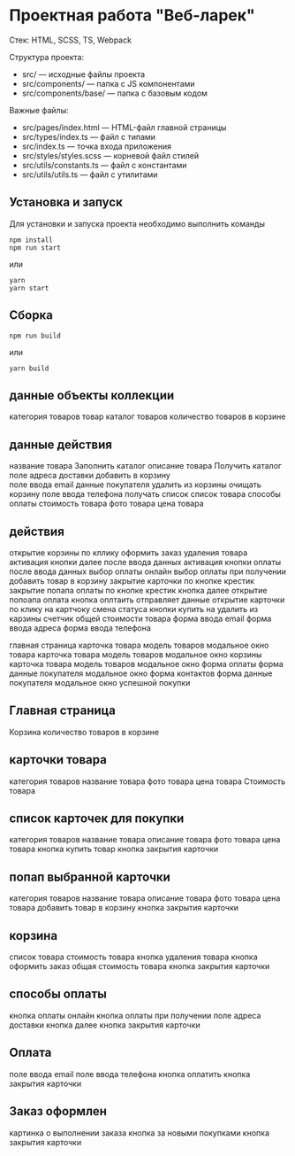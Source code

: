 # Проектная работа "Веб-ларек"

Стек: HTML, SCSS, TS, Webpack

Структура проекта:
- src/ — исходные файлы проекта
- src/components/ — папка с JS компонентами
- src/components/base/ — папка с базовым кодом

Важные файлы:
- src/pages/index.html — HTML-файл главной страницы
- src/types/index.ts — файл с типами
- src/index.ts — точка входа приложения
- src/styles/styles.scss — корневой файл стилей
- src/utils/constants.ts — файл с константами
- src/utils/utils.ts — файл с утилитами

## Установка и запуск
Для установки и запуска проекта необходимо выполнить команды

```
npm install
npm run start
```

или

```
yarn
yarn start
```
## Сборка

```
npm run build
```

или

```
yarn build
```
## данные 		                  объекты	                                        коллекции
категория товаров	             	товар	                                          каталог товаров
количество товаров в корзине		
## данные                                                                       действия
название товара                                                                 Заполнить каталог
описание товара                                                                 Получить каталог
поле адреса доставки                                                            добавить в корзину                    
поле ввода email                данные покупателя	                              удалить из корзины очищать корзину
поле ввода телефона	                                                            получать список
список товара 
способы оплаты
стоимость товара
фото товара
цена товара
## действия 
открытие корзины по кллику 
оформить заказ
удаления товара
активация кнопки далее после ввода данных
активация кнопки оплаты после ввода данных
выбор оплаты онлайн
выбор оплаты при получении
добавить товар в корзину
закрытие карточки по кнопке крестик
закрытие попапа оплаты по кнопке крестик
кнопка далее открытие попоапа оплата
кнопка оплтаить отправляет данные
открытие карточки по клику на картчоку
смена статуса кнопки купить на удалить из карзины
счетчик общей стоимости товара
форма ввода email 
форма ввода адреса
форма ввода телефона 
                                                                
 
главная страница		              карточка товара	      модель товаров
модальное окно товара	        	  карточка товара	      модель товаров
модальное окно корзины	          карточка товара	      модель товаров
модальное окно форма оплаты		    форма	                данные покупателя
модальное окно форма контактов		форма	                данные покупателя
модальное окно успешной покупки			

## Главная страница
Корзина
количество товаров в корзине

## карточки товара
категория товаров
название товара 
фото товара
цена товара
Стоимость товара


## список карточек для покупки
категория товаров
название товара 
описание товара
фото товара
цена товара
кнопка купить товар
кнопка закрытия карточки

## попап выбранной карточки
категория товаров
название товара 
описание товара
фото товара
цена товара
добавить товар в корзину
кнопка закрытия карточки

## корзина 
список товара
стоимость товара
кнопка удаления товара
кнопка оформить заказ
общая стоимость товара
кнопка закрытия карточки

## способы оплаты
кнопка оплаты онлайн
кнопка оплаты при получении
поле адреса доставки 
кнопка далее
кнопка закрытия карточки

## Оплата
поле ввода email 
поле ввода телефона
кнопка оплатить 
кнопка закрытия карточки


## Заказ оформлен
картинка о выполнении заказа
кнопка за новыми покупками
кнопка закрытия карточки

